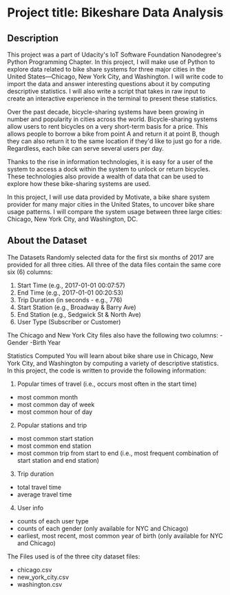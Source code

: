 # Project title: Bikeshare Data Analysis

## Description
This project was a part of Udacity's IoT Software Foundation Nanodegree's Python Programming Chapter. 
In this project, I will make use of Python to explore data related to bike share systems for three major cities in the United States—Chicago, New York City, and Washington. I will write code to import the data and answer interesting questions about it by computing descriptive statistics. I will also write a script that takes in raw input to create an interactive experience in the terminal to present these statistics.

Over the past decade, bicycle-sharing systems have been growing in number and popularity in cities across the world. Bicycle-sharing systems allow users to rent bicycles on a very short-term basis for a price. This allows people to borrow a bike from point A and return it at point B, though they can also return it to the same location if they'd like to just go for a ride. Regardless, each bike can serve several users per day.

Thanks to the rise in information technologies, it is easy for a user of the system to access a dock within the system to unlock or return bicycles. These technologies also provide a wealth of data that can be used to explore how these bike-sharing systems are used.

In this project, I will use data provided by Motivate, a bike share system provider for many major cities in the United States, to uncover bike share usage patterns. I will compare the system usage between three large cities: Chicago, New York City, and Washington, DC.

## About the Dataset
The Datasets Randomly selected data for the first six months of 2017 are provided for all three cities. All three of the data files contain the same core six (6) columns: 

1. Start Time (e.g., 2017-01-01 00:07:57)
2. End Time (e.g., 2017-01-01 00:20:53) 
3. Trip Duration (in seconds - e.g., 776)
4. Start Station (e.g., Broadway & Barry Ave) 
5. End Station (e.g., Sedgwick St & North Ave) 
6. User Type (Subscriber or Customer)

The Chicago and New York City files also have the following two columns:
-Gender 
-Birth Year

Statistics Computed You will learn about bike share use in Chicago, New York City, and Washington by computing a variety of descriptive statistics. In this project, the code is written to provide the following information:
1. Popular times of travel (i.e., occurs most often in the start time)
 - most common month 
 - most common day of week 
 - most common hour of day
2. Popular stations and trip 
 - most common start station 
 - most common end station 
 - most common trip from start to end (i.e., most frequent combination of start station and end station)
3. Trip duration 
 - total travel time 
 - average travel time
4. User info 
 - counts of each user type 
 - counts of each gender (only available for NYC and Chicago) 
 - earliest, most recent, most common year of birth (only available for NYC and Chicago)

The Files used is of the three city dataset files: 
 - chicago.csv 
 - new_york_city.csv 
 - washington.csv
